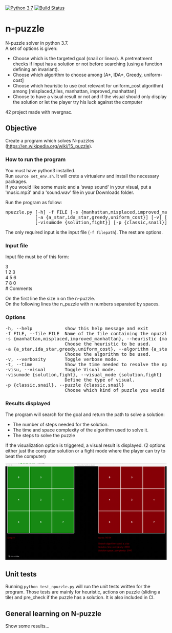 [![Python 3.7](https://img.shields.io/badge/python-3.7-blue.svg)](https://www.python.org/downloads/release/python-360/)
[![Build Status](https://travis-ci.com/blopax/npuzzle.png)](https://travis-ci.com/blopax/npuzzle)

# n-puzzle

N-puzzle solver in python 3.7.  
A set of options is given:
- Choose which is the targeted goal (snail or linear). A pretreatment checks if input has a solution or not before searching (using a function defining an invariant).
- Choose which algorithm to choose among [A*, IDA*, Greedy, uniform-cost]
- Choose which heuristic to use (not relevant for uniform_cost algorithm) among [misplaced_tiles, manhattan, improved_manhattan]
- Choose to have a visual result or not and if the visual should only display the solution or let the player try his luck against the computer

42 project made with nvergnac.

## Objective

Create a program which solves N-puzzles (https://en.wikipedia.org/wiki/15_puzzle).


### How to run the program
You must have python3 installed.  
Run `source set_env.sh`. It will crete a virtualenv and install the necessary packages.  
If you would like some music and a 'swap sound' in your visual, put a 'music.mp3' and a 'sound.wav'
file in your Downloads folder.

Run the program as follow:

<pre>
npuzzle.py [-h] -f FILE [-s {manhattan,misplaced,improved_manhattan}]
           [-a {a_star,ida_star,greedy,uniform_cost}] [-v] [-t] [-visu]
           [-visumode {solution,fight}] [-p {classic,snail}]
</pre>

The only required input is the input file (`-f filepath`). The rest are options.


### Input file
Input file must be of this form:

3  
1 2 3  
4 5 6  
7 8 0  
\# Comments

On the first line the size n on the n-puzzle.  
On the following lines the n_puzzle with n numbers separated by spaces.


### Options
<pre>
-h, --help            show this help message and exit
-f FILE, --file FILE  Name of the file containing the npuzzle. File must be absolute path.
-s {manhattan,misplaced,improved_manhattan}, --heuristic {manhattan,misplaced,improved_manhattan}
                      Choose the heuristic to be used.
-a {a_star,ida_star,greedy,uniform_cost}, --algorithm {a_star,ida_star,greedy,uniform_cost}
                      Choose the algorithm to be used.
-v, --verbosity       Toggle verbose mode.
-t, --time            Show the time needed to resolve the npuzzle.
-visu, --visual       Toggle Visual mode.
-visumode {solution,fight}, --visual_mode {solution,fight}
                      Define the type of visual.
-p {classic,snail}, --puzzle {classic,snail}
                      Choose which kind of puzzle you would like to solve.
</pre>

### Results displayed
The program will search for the goal and return the path to solve a solution:
- The number of steps needed for the solution.
- The time and space complexity of the algorithm used to solve it.
- The steps to solve the puzzle

If the visualization option is triggered, a visual result is displayed. (2 options either just the computer solution or a 
fight mode where the player can try to beat the computer)


![Visualization preview](3_puzzle_visu.gif)


## Unit tests
Running ```python test_npuzzle.py``` will run the unit tests written for the program. 
Those tests are mainly for heuristic, actions on puzzle (sliding a tile) and pre_check if the puzzle has a solution.
It is also included in CI.

## General learning on N-puzzle
Show some results...
